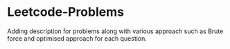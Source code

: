 # Leetcode-Problems
Adding description for problems along with various approach such as Brute force and optimised approach for each question.
